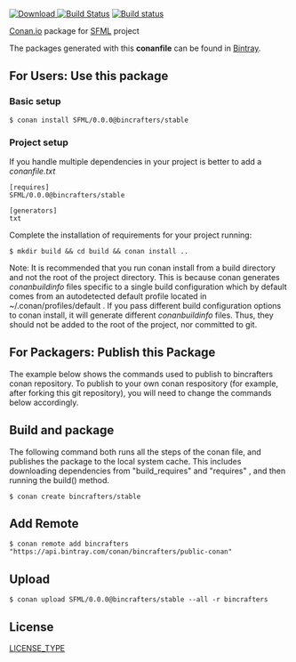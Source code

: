 [ ![Download](https://api.bintray.com/packages/bincrafters/public-conan/SFML%3Abincrafters/images/download.svg) ](https://bintray.com/bincrafters/public-conan/SFML%3Abincrafters/_latestVersion)
[![Build Status](https://travis-ci.org/bincrafters/conan-SFML.svg?branch=stable%2F0.0.0)](https://travis-ci.org/bincrafters/conan-SFML)
[![Build status](https://ci.appveyor.com/api/projects/status/sxs9n6vb8nqa92l5?svg=true)](https://ci.appveyor.com/project/BinCrafters/conan-SFML)

[Conan.io](https://conan.io) package for [SFML](https://github.com/someauthor/SFML) project

The packages generated with this **conanfile** can be found in [Bintray](https://bintray.com/bincrafters/public-conan/SFML%3Abincrafters).

## For Users: Use this package

### Basic setup

    $ conan install SFML/0.0.0@bincrafters/stable

### Project setup

If you handle multiple dependencies in your project is better to add a *conanfile.txt*

    [requires]
    SFML/0.0.0@bincrafters/stable

    [generators]
    txt

Complete the installation of requirements for your project running:

    $ mkdir build && cd build && conan install ..

Note: It is recommended that you run conan install from a build directory and not the root of the project directory.  This is because conan generates *conanbuildinfo* files specific to a single build configuration which by default comes from an autodetected default profile located in ~/.conan/profiles/default .  If you pass different build configuration options to conan install, it will generate different *conanbuildinfo* files.  Thus, they should not be added to the root of the project, nor committed to git.

## For Packagers: Publish this Package

The example below shows the commands used to publish to bincrafters conan repository. To publish to your own conan respository (for example, after forking this git repository), you will need to change the commands below accordingly.

## Build and package

The following command both runs all the steps of the conan file, and publishes the package to the local system cache.  This includes downloading dependencies from "build_requires" and "requires" , and then running the build() method.

    $ conan create bincrafters/stable

## Add Remote

    $ conan remote add bincrafters "https://api.bintray.com/conan/bincrafters/public-conan"

## Upload

    $ conan upload SFML/0.0.0@bincrafters/stable --all -r bincrafters

## License
[LICENSE_TYPE](LICENSE)

